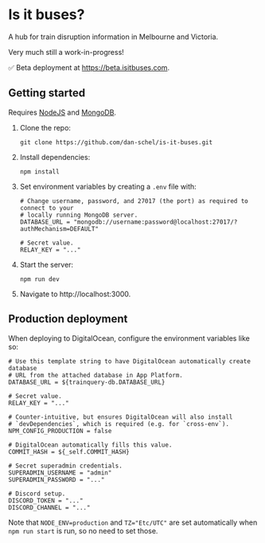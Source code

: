 # Is it buses?

A hub for train disruption information in Melbourne and Victoria.

Very much still a work-in-progress!

✅ Beta deployment at https://beta.isitbuses.com.

## Getting started

Requires [NodeJS](https://nodejs.org/en) and [MongoDB](https://www.mongodb.com/).

1. Clone the repo:

   ```
   git clone https://github.com/dan-schel/is-it-buses.git
   ```

2. Install dependencies:

   ```
   npm install
   ```

3. Set environment variables by creating a `.env` file with:

   ```dotenv
   # Change username, password, and 27017 (the port) as required to connect to your
   # locally running MongoDB server.
   DATABASE_URL = "mongodb://username:password@localhost:27017/?authMechanism=DEFAULT"

   # Secret value.
   RELAY_KEY = "..."
   ```

4. Start the server:

   ```
   npm run dev
   ```

5. Navigate to http://localhost:3000.

## Production deployment

When deploying to DigitalOcean, configure the environment variables like so:

```dotenv
# Use this template string to have DigitalOcean automatically create database
# URL from the attached database in App Platform.
DATABASE_URL = ${trainquery-db.DATABASE_URL}

# Secret value.
RELAY_KEY = "..."

# Counter-intuitive, but ensures DigitalOcean will also install
# `devDependencies`, which is required (e.g. for `cross-env`).
NPM_CONFIG_PRODUCTION = false

# DigitalOcean automatically fills this value.
COMMIT_HASH = ${_self.COMMIT_HASH}

# Secret superadmin credentials.
SUPERADMIN_USERNAME = "admin"
SUPERADMIN_PASSWORD = "..."

# Discord setup.
DISCORD_TOKEN = "..."
DISCORD_CHANNEL = "..."
```

Note that `NODE_ENV=production` and `TZ="Etc/UTC"` are set automatically when `npm run start` is run, so no need to set those.
